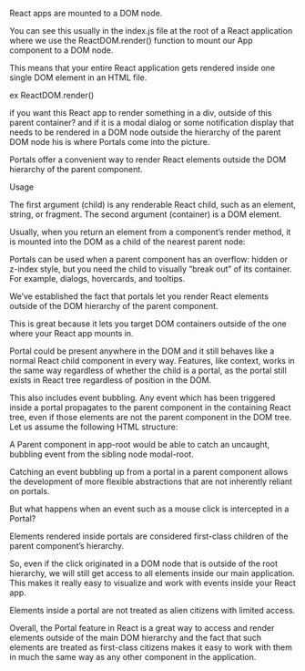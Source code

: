 React apps are mounted to a DOM node.

You can see this usually in the index.js file at the root of a React application where we use the ReactDOM.render() function to mount our App component to a DOM node.

This means that your entire React application gets rendered inside one single DOM element in an HTML file.

ex ReactDOM.render(<App />)

if you want this React app to render something in a div, outside of this parent container? and if it is a modal dialog or some notification display that needs to be rendered in a DOM node outside the hierarchy of the parent DOM node
his is where Portals come into the picture.

Portals offer a convenient way to render React elements outside the DOM hierarchy of the parent component.

Usage

The first argument (child) is any renderable React child, such as an element, string, or fragment. The second argument (container) is a DOM element.

Usually, when you return an element from a component’s render method, it is mounted into the DOM as a child of the nearest parent node:

Portals can be used when a parent component has an overflow: hidden or z-index style, but you need the child to visually “break out” of its container. For example, dialogs, hovercards, and tooltips.

We’ve established the fact that portals let you render React elements outside of the DOM hierarchy of the parent component.

This is great because it lets you target DOM containers outside of the one where your React app mounts in.

Portal could be present anywhere in the DOM and it still behaves like a normal React child component in every way. Features, like context, works in the same way regardless of whether the child is a portal, as the portal still exists in React tree regardless of position in the DOM.

This also includes event bubbling. Any event which has been triggered inside a portal propagates to the parent component in the containing React tree, even if those elements are not the parent component in the DOM tree. Let us assume the following HTML structure:


A Parent component in app-root would be able to catch an uncaught, bubbling event from the sibling node modal-root. 

Catching an event bubbling up from a portal in a parent component allows the development of more flexible abstractions that are not inherently reliant on portals.

But what happens when an event such as a mouse click is intercepted in a Portal?

Elements rendered inside portals are considered first-class children of the parent component’s hierarchy. 

So, even if the click originated in a DOM node that is outside of the root hierarchy, we will still get access to all elements inside our main application. This makes it really easy to visualize and work with events inside your React app. 

Elements inside a portal are not treated as alien citizens with limited access.

Overall, the Portal feature in React is a great way to access and render elements outside of the main DOM hierarchy and the fact that such elements are treated as first-class citizens makes it easy to work with them in much the same way as any other component in the application. 